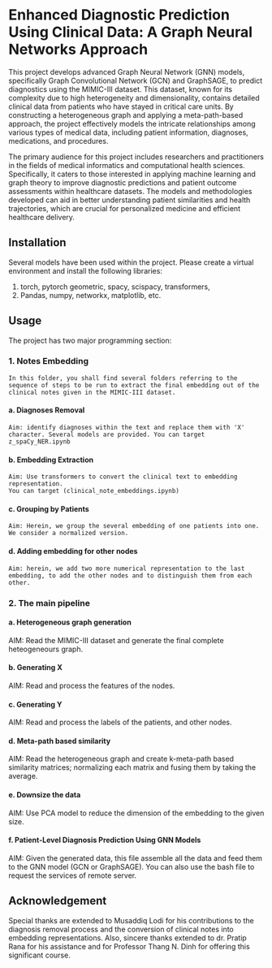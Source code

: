 # Enhanced Diagnostic Prediction Using Clinical Data: A Graph Neural Networks Approach

This project develops advanced Graph Neural Network (GNN) models, specifically Graph Convolutional Network (GCN) and GraphSAGE, to predict diagnostics using the MIMIC-III dataset. This dataset, known for its complexity due to high heterogeneity and dimensionality, contains detailed clinical data from patients who have stayed in critical care units. By constructing a heterogeneous graph and applying a meta-path-based approach, the project effectively models the intricate relationships among various types of medical data, including patient information, diagnoses, medications, and procedures.

The primary audience for this project includes researchers and practitioners in the fields of medical informatics and computational health sciences. Specifically, it caters to those interested in applying machine learning and graph theory to improve diagnostic predictions and patient outcome assessments within healthcare datasets. The models and methodologies developed can aid in better understanding patient similarities and health trajectories, which are crucial for personalized medicine and efficient healthcare delivery.

## Installation

Several models have been used within the project. Please create a virtual environment and install the following libraries:
1. torch, pytorch geometric, spacy, scispacy, transformers, 
2. Pandas, numpy, networkx, matplotlib, etc.

## Usage

The project has two major programming section:
### 1. Notes Embedding
    In this folder, you shall find several folders referring to the sequence of steps to be run to extract the final embedding out of the clinical notes given in the MIMIC-III dataset.

#### a. Diagnoses Removal
    Aim: identify diagnoses within the text and replace them with 'X' character. Several models are provided. You can target z_spaCy_NER.ipynb

#### b. Embedding Extraction
    Aim: Use transformers to convert the clinical text to embedding representation.
    You can target (clinical_note_embeddings.ipynb)

#### c. Grouping by Patients
    Aim: Herein, we group the several embedding of one patients into one. We consider a normalized version. 

#### d. Adding embedding for other nodes
    Aim: herein, we add two more numerical representation to the last embedding, to add the other nodes and to distinguish them from each other.

### 2. The main pipeline

#### a. Heterogeneous graph generation
AIM: Read the MIMIC-III dataset and generate the final complete heteogeneours graph.

#### b. Generating X
AIM: Read and process the features of the nodes.

#### c. Generating Y 
AIM: Read and process the labels of the patients, and other nodes.

#### d. Meta-path based similarity
AIM: Read the heterogeneous graph and create k-meta-path based similarity matrices; normalizing each matrix and fusing them by taking the average.

#### e. Downsize the data
AIM: Use PCA model to reduce the dimension of the embedding to the given size. 

#### f. Patient-Level Diagnosis Prediction Using GNN Models
AIM: Given the generated data, this file assemble all the data and feed them to the GNN model (GCN or GraphSAGE). You can also use the bash file to request the services of remote server.


## Acknowledgement

Special thanks are extended to Musaddiq Lodi for his contributions to the diagnosis removal process and the conversion of clinical notes into embedding representations.
Also, sincere thanks extended to dr. Pratip Rana for his assistance and for Professor Thang N. Dinh for offering this significant course.